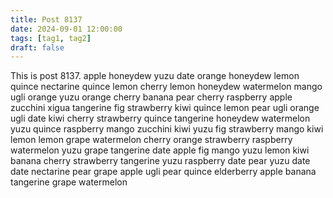 ```yaml
---
title: Post 8137
date: 2024-09-01 12:00:00
tags: [tag1, tag2]
draft: false
---
```

This is post 8137.
apple
honeydew
yuzu
date
orange
honeydew
lemon
quince
nectarine
quince
lemon
cherry
lemon
honeydew
watermelon
mango
ugli
orange
yuzu
orange
cherry
banana
pear
cherry
raspberry
apple
zucchini
xigua
tangerine
fig
strawberry
kiwi
quince
lemon
pear
ugli
orange
ugli
date
kiwi
cherry
strawberry
quince
tangerine
honeydew
watermelon
yuzu
quince
raspberry
mango
zucchini
kiwi
yuzu
fig
strawberry
mango
kiwi
lemon
lemon
grape
watermelon
cherry
orange
strawberry
raspberry
watermelon
yuzu
grape
tangerine
date
apple
fig
mango
yuzu
lemon
kiwi
banana
cherry
strawberry
tangerine
yuzu
raspberry
date
pear
yuzu
date
date
nectarine
pear
grape
apple
ugli
pear
quince
elderberry
apple
banana
tangerine
grape
watermelon
